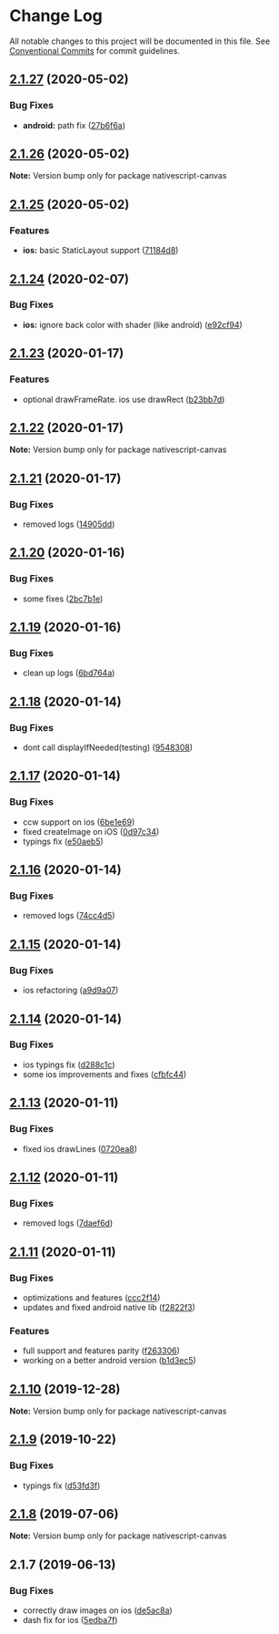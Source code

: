 # Change Log

All notable changes to this project will be documented in this file.
See [Conventional Commits](https://conventionalcommits.org) for commit guidelines.

## [2.1.27](https://github.com/Akylas/nativescript-canvas/compare/v2.1.26...v2.1.27) (2020-05-02)


### Bug Fixes

* **android:** path fix ([27b6f6a](https://github.com/Akylas/nativescript-canvas/commit/27b6f6aca5b6cf246602ea2324fb3eaa1a2d6b55))





## [2.1.26](https://github.com/Akylas/nativescript-canvas/compare/v2.1.25...v2.1.26) (2020-05-02)

**Note:** Version bump only for package nativescript-canvas





## [2.1.25](https://github.com/Akylas/nativescript-canvas/compare/v2.1.24...v2.1.25) (2020-05-02)


### Features

* **ios:** basic StaticLayout support ([71184d8](https://github.com/Akylas/nativescript-canvas/commit/71184d87c85e9974d19945a9c0296868403a79f8))





## [2.1.24](https://github.com/Akylas/nativescript-canvas/compare/v2.1.23...v2.1.24) (2020-02-07)


### Bug Fixes

* **ios:** ignore back color with shader (like android) ([e92cf94](https://github.com/Akylas/nativescript-canvas/commit/e92cf94bc39ff12fd2a0edfe2066ab1387726e34))





## [2.1.23](https://github.com/Akylas/nativescript-canvas/compare/v2.1.22...v2.1.23) (2020-01-17)


### Features

* optional drawFrameRate. ios use drawRect ([b23bb7d](https://github.com/Akylas/nativescript-canvas/commit/b23bb7d03c81287496359fcae32536d1cc18ad6a))





## [2.1.22](https://github.com/Akylas/nativescript-canvas/compare/v2.1.21...v2.1.22) (2020-01-17)

**Note:** Version bump only for package nativescript-canvas





## [2.1.21](https://github.com/Akylas/nativescript-canvas/compare/v2.1.20...v2.1.21) (2020-01-17)


### Bug Fixes

* removed logs ([14905dd](https://github.com/Akylas/nativescript-canvas/commit/14905dd7369cc84ac2bf0973d00faf2780703af8))





## [2.1.20](https://github.com/Akylas/nativescript-canvas/compare/v2.1.19...v2.1.20) (2020-01-16)


### Bug Fixes

* some fixes ([2bc7b1e](https://github.com/Akylas/nativescript-canvas/commit/2bc7b1e1bf205d2c3f697d80169f8e5a819d6c7d))





## [2.1.19](https://github.com/Akylas/nativescript-canvas/compare/v2.1.18...v2.1.19) (2020-01-16)


### Bug Fixes

* clean up logs ([6bd764a](https://github.com/Akylas/nativescript-canvas/commit/6bd764a830e2b8357aebf1c302d046db09993f8c))





## [2.1.18](https://github.com/Akylas/nativescript-canvas/compare/v2.1.17...v2.1.18) (2020-01-14)


### Bug Fixes

* dont call displayIfNeeded(testing) ([9548308](https://github.com/Akylas/nativescript-canvas/commit/95483085591df46bee792ebcfea1b8dd37a6efa8))





## [2.1.17](https://github.com/Akylas/nativescript-canvas/compare/v2.1.16...v2.1.17) (2020-01-14)


### Bug Fixes

* ccw support on ios ([6be1e69](https://github.com/Akylas/nativescript-canvas/commit/6be1e69b4951190af7340185d0ba7ac5248f9178))
* fixed createImage on iOS ([0d97c34](https://github.com/Akylas/nativescript-canvas/commit/0d97c3481f6f40ce46046b296bf831271a5515e1))
* typings fix ([e50aeb5](https://github.com/Akylas/nativescript-canvas/commit/e50aeb52dab22d1c07255c62bbf020c17d4976b7))





## [2.1.16](https://github.com/Akylas/nativescript-canvas/compare/v2.1.15...v2.1.16) (2020-01-14)


### Bug Fixes

* removed logs ([74cc4d5](https://github.com/Akylas/nativescript-canvas/commit/74cc4d5a7d0a16fd1df4825bdd8ce3c2d44d481e))





## [2.1.15](https://github.com/Akylas/nativescript-canvas/compare/v2.1.14...v2.1.15) (2020-01-14)


### Bug Fixes

* ios refactoring ([a9d9a07](https://github.com/Akylas/nativescript-canvas/commit/a9d9a074f7d3b75172044417a21600df0e492159))





## [2.1.14](https://github.com/Akylas/nativescript-canvas/compare/v2.1.13...v2.1.14) (2020-01-14)


### Bug Fixes

* ios typings fix ([d288c1c](https://github.com/Akylas/nativescript-canvas/commit/d288c1cc913ae3cadcce12c3a8782611a020da2f))
* some ios improvements and fixes ([cfbfc44](https://github.com/Akylas/nativescript-canvas/commit/cfbfc44a0bebece803de839c4bffedee98b83d22))





## [2.1.13](https://github.com/Akylas/nativescript-canvas/compare/v2.1.12...v2.1.13) (2020-01-11)


### Bug Fixes

* fixed ios drawLines ([0720ea8](https://github.com/Akylas/nativescript-canvas/commit/0720ea8bcbbf7f600b8d31f55e101855de76ab5f))





## [2.1.12](https://github.com/Akylas/nativescript-canvas/compare/v2.1.11...v2.1.12) (2020-01-11)


### Bug Fixes

* removed logs ([7daef6d](https://github.com/Akylas/nativescript-canvas/commit/7daef6d15f057d4e0d560c9bedbb6832f23dccb4))





## [2.1.11](https://github.com/Akylas/nativescript-canvas/compare/v2.1.10...v2.1.11) (2020-01-11)


### Bug Fixes

* optimizations and features ([ccc2f14](https://github.com/Akylas/nativescript-canvas/commit/ccc2f14cc96edf77b963ffcbd529fe76c7705cc2))
* updates and fixed android native lib ([f2822f3](https://github.com/Akylas/nativescript-canvas/commit/f2822f3e244c83005599a00079dc4f6a6d4a40c7))


### Features

* full support and features parity ([f263306](https://github.com/Akylas/nativescript-canvas/commit/f263306eac6d7d7c1296c4ca7f724b3972483a32))
* working on a better android version ([b1d3ec5](https://github.com/Akylas/nativescript-canvas/commit/b1d3ec5b05222638371b293cf9b2e199996658ec))





## [2.1.10](https://github.com/Akylas/nativescript-canvas/compare/v2.1.9...v2.1.10) (2019-12-28)

**Note:** Version bump only for package nativescript-canvas





## [2.1.9](https://github.com/Akylas/nativescript-canvas/compare/v2.1.8...v2.1.9) (2019-10-22)


### Bug Fixes

* typings fix ([d53fd3f](https://github.com/Akylas/nativescript-canvas/commit/d53fd3f))





## [2.1.8](https://github.com/Akylas/nativescript-canvas/compare/v2.1.7...v2.1.8) (2019-07-06)

**Note:** Version bump only for package nativescript-canvas





## 2.1.7 (2019-06-13)


### Bug Fixes

* correctly draw images on ios ([de5ac8a](https://github.com/Akylas/nativescript-canvas/commit/de5ac8a))
* dash fix for ios ([5edba7f](https://github.com/Akylas/nativescript-canvas/commit/5edba7f))
